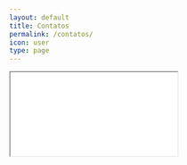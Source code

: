 ```yaml
---
layout: default
title: Contatos
permalink: /contatos/
icon: user
type: page
---
```

<div class="col-s12">
  <div class="icontain">
    <iframe src="{{site.contact_url}}">Loading...</iframe>
  </div>
</div>
